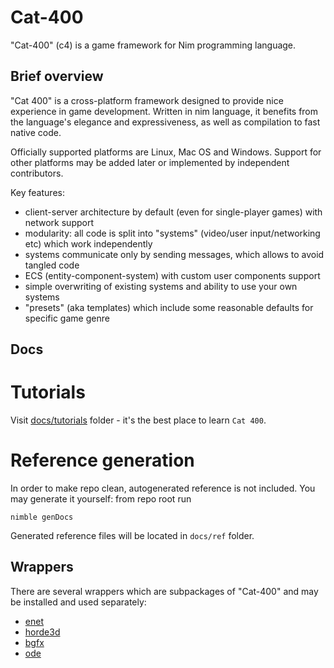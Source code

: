 # Cat-400

"Cat-400" (c4) is a game framework for Nim programming language.

## Brief overview

"Cat 400" is a cross-platform framework designed to provide nice experience in game development. Written in nim language, it benefits from the language's elegance and expressiveness, as well as compilation to fast native code.

Officially supported platforms are Linux, Mac OS and Windows. Support for other platforms may be added later or implemented by independent contributors.

Key features:
- client-server architecture by default (even for single-player games) with network support
- modularity: all code is split into "systems" (video/user input/networking etc) which work independently
- systems communicate only by sending messages, which allows to avoid tangled code
- ECS (entity-component-system) with custom user components support
- simple overwriting of existing systems and ability to use your own systems
- "presets" (aka templates) which include some reasonable defaults for specific game genre

## Docs

Tutorials
=========

Visit [docs/tutorials](docs/tutorials/) folder - it's the best place to learn `Cat 400`.

Reference generation
====================

In order to make repo clean, autogenerated reference is not included. You may generate it yourself: from repo root run

```
nimble genDocs
```

Generated reference files will be located in `docs/ref` folder.

## Wrappers

There are several wrappers which are subpackages of "Cat-400" and may be installed and used separately:

* [enet](https://github.com/c0ntribut0r/cat-400/tree/master/c4/lib/enet)
* [horde3d](https://github.com/c0ntribut0r/cat-400/tree/master/c4/lib/horde3d)
* [bgfx](https://github.com/c0ntribut0r/cat-400/tree/master/c4/lib/bgfx)
* [ode](https://github.com/c0ntribut0r/cat-400/tree/master/c4/lib/ode)
